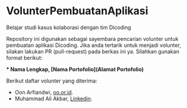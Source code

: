 # VolunterPembuatanAplikasi
Belajar studi kasus kolaborasi dengan tim Dicoding

Repository ini digunakan sebagai sayembara pencarian volunter untuk pembuatan aplikasi Dicoding. Jika anda tertarik untuk menjadi volunter, silakan lakukan PR (pull-request) pada berkas ini ya. Silahkan gunakan format berikut:  

**\* Nama Lengkap, [Nama Portofolio](Alamat Portofolio)**

Berikut daftar volunter yang diterima:

* Oon Arfiandwi, [oo.or.id](https://oo.or.id).
* Muhammad Ali Akbar, [Linkedin](https://www.linkedin).
